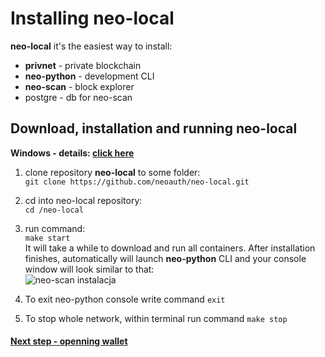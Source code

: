 # Installing neo-local

**neo-local** it's the easiest way to install:
* **privnet** - private blockchain
* **neo-python** - development CLI
* **neo-scan** - block explorer
* postgre - db for neo-scan

## Download, installation and running neo-local

**Windows - details: [click here](neo-local-win.md)**

1. clone repository **neo-local** to some folder:  
    `git clone https://github.com/neoauth/neo-local.git`

1. cd into neo-local repository:  
    `cd /neo-local`
    
1. run command:  
    `make start`  
    It will take a while to download and run all containers. After installation finishes, automatically will launch **neo-python** CLI and your console window will look similar to that:  
    ![neo-scan instalacja](https://user-images.githubusercontent.com/2796074/36632958-9247f8ba-198d-11e8-8055-f096141902d9.png)
    
 1. To exit neo-python console write command `exit`
 
 1. To stop whole network, within terminal run command `make stop`
 
 #### [Next step - openning wallet](wallet.md) 